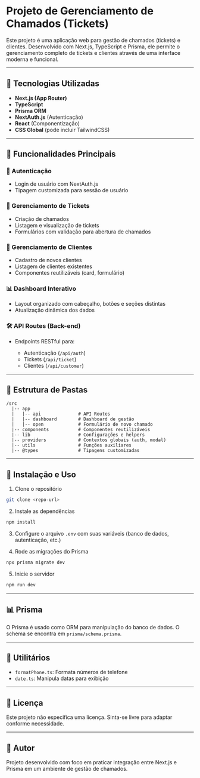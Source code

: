# Projeto de Gerenciamento de Chamados (Tickets)

Este projeto é uma aplicação web para gestão de chamados (tickets) e clientes. Desenvolvido com Next.js, TypeScript e Prisma, ele permite o gerenciamento completo de tickets e clientes através de uma interface moderna e funcional.

---

## 📄 Tecnologias Utilizadas

* **Next.js (App Router)**
* **TypeScript**
* **Prisma ORM**
* **NextAuth.js** (Autenticação)
* **React** (Componentização)
* **CSS Global** (pode incluir TailwindCSS)

---

## 🚀 Funcionalidades Principais

### 🔐 Autenticação

* Login de usuário com NextAuth.js
* Tipagem customizada para sessão de usuário

### 📆 Gerenciamento de Tickets

* Criação de chamados
* Listagem e visualização de tickets
* Formulários com validação para abertura de chamados

### 👥 Gerenciamento de Clientes

* Cadastro de novos clientes
* Listagem de clientes existentes
* Componentes reutilizáveis (card, formulário)

### 📊 Dashboard Interativo

* Layout organizado com cabeçalho, botões e seções distintas
* Atualização dinâmica dos dados

### 🛠️ API Routes (Back-end)

* Endpoints RESTful para:

  * Autenticação (`/api/auth`)
  * Tickets (`/api/ticket`)
  * Clientes (`/api/customer`)

---

## 📂 Estrutura de Pastas

```
/src
  |-- app
  |   |-- api              # API Routes
  |   |-- dashboard        # Dashboard de gestão
  |   |-- open             # Formulário de novo chamado
  |-- components           # Componentes reutilizáveis
  |-- lib                  # Configurações e helpers
  |-- providers            # Contextos globais (auth, modal)
  |-- utils                # Funções auxiliares
  |-- @types               # Tipagens customizadas
```

---

## 🔧 Instalação e Uso

1. Clone o repositório

```bash
git clone <repo-url>
```

2. Instale as dependências

```bash
npm install
```

3. Configure o arquivo `.env` com suas variáveis (banco de dados, autenticação, etc.)

4. Rode as migrações do Prisma

```bash
npx prisma migrate dev
```

5. Inicie o servidor

```bash
npm run dev
```

---

## 📊 Prisma

O Prisma é usado como ORM para manipulação do banco de dados. O schema se encontra em `prisma/schema.prisma`.

---

## 🔧 Utilitários

* `formatPhone.ts`: Formata números de telefone
* `date.ts`: Manipula datas para exibição

---

## 🚫 Licença

Este projeto não especifica uma licença. Sinta-se livre para adaptar conforme necessidade.

---

## 📅 Autor

Projeto desenvolvido com foco em praticar integração entre Next.js e Prisma em um ambiente de gestão de chamados.

 
 
